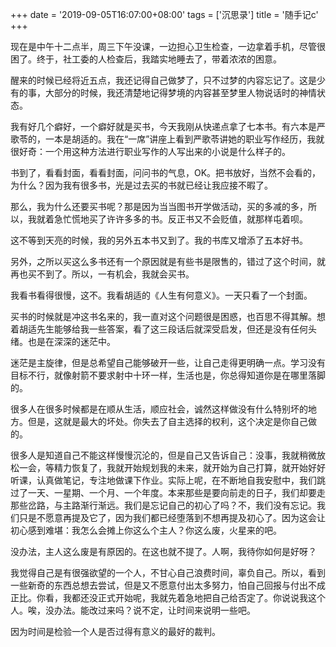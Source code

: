 +++
date = '2019-09-05T16:07:00+08:00'
tags = ['沉思录']
title = '随手记c'
+++

现在是中午十二点半，周三下午没课，一边担心卫生检查，一边拿着手机，尽管很困了。终于，社工委的人检查后，我踏实地睡去了，带着浓浓的困意。

醒来的时候已经将近五点，我还记得自己做梦了，只不过梦的内容忘记了。这是少有的事，大部分的时候，我还清楚地记得梦境的内容甚至梦里人物说话时的神情状态。

我有好几个癖好，一个癖好就是买书，今天我刚从快递点拿了七本书。有六本是严歌苓的，一本是胡适的。我在“一席”讲座上看到严歌苓讲她的职业写作经历，我就很好奇：一个用这种方法进行职业写作的人写出来的小说是什么样子的。

书到了，看看封面，看看封面，问问书的气息，OK。把书放好，当然不会看的，为什么？因为我有很多书，光是过去买的书就已经让我应接不暇了。

那么，我为什么还要买书呢？那是因为当当图书开学做活动，买的多减的多，所以，我就着急忙慌地买了许许多多的书。反正书又不会贬值，就那样屯着呗。

这不等到天亮的时候，我的另外五本书又到了。我的书库又增添了五本好书。

另外，之所以买这么多书还有一个原因就是有些书是限售的，错过了这个时间，就再也买不到了。所以，一有机会，我就会买书。

我看书看得很慢，这不。我看胡适的《人生有何意义》。一天只看了一个封面。

买书的时候就是冲这书名来的，我一直对这个问题很是困惑，也百思不得其解。想着胡适先生能够给我一些答案，看了这三段话后就深受启发，但还是没有任何头绪。也是在深深的迷茫中。

迷茫是主旋律，但是总希望自己能够破开一些，让自己走得更明确一点。学习没有目标不行，就像射箭不要求射中十环一样，生活也是，你总得知道你是在哪里落脚的。

很多人在很多时候都是在顺从生活，顺应社会，诚然这样做没有什么特别坏的地方。但是，这就是最大的坏处。你失去了自主选择的权利，这个决定是你自己做的。

很多人是知道自己不能这样慢慢沉沦的，但是自己又告诉自己：没事，我就稍微放松一会，等精力恢复了，我就开始规划我的未来，就开始为自己打算，就开始好好听课，认真做笔记，专注地做课下作业。实际上呢，在不断地自我安慰中，我们跳过了一天、一星期、一个月、一个年度。本来那些是要向前走的日子，我们却要走那些岔路，与主路渐行渐远。我们是忘记自己的初心了吗？不，我们没有忘记。我们只是不愿意再提及它了，因为我们都已经堕落到不想再提及初心了。因为这会让初心感到难堪：我怎么会摊上你这么个主人？你这么废，火星来的吧。

没办法，主人这么废是有原因的。在这也就不提了。人啊，我待你如何是好呀？

我觉得自己是有很强欲望的一个人，不甘心自己浪费时间，辜负自己。所以，看到一些新奇的东西总想去尝试，但是又不愿意付出太多努力，怕自己回报与付出不成正比。你看，我都还没正式开始呢，我就先着急地把自己给否定了。你说说我这个人。唉，没办法。能改过来吗？说不定，让时间来说明一些吧。

因为时间是检验一个人是否过得有意义的最好的裁判。
